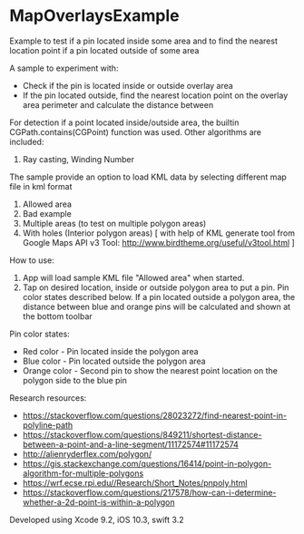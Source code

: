# MapOverlaysExample
Example to test if a pin located inside some area and to find the nearest location point if a pin located outside of some area

A sample to experiment with:
- Check if the pin is located inside or outside overlay area
- If the pin located outside, find the nearest location point on the overlay area perimeter and calculate the distance between

For detection if a point located inside/outside area, the builtin  CGPath.contains(CGPoint) function was used.
Other algorithms  are included:
1. Ray casting, Winding Number

The sample provide an option to load KML data by selecting different map file in kml format
1. Allowed area
2. Bad example
3. Multiple areas (to test on multiple polygon areas)
4. With holes (Interior polygon areas)
[ with help of KML generate tool from Google Maps API v3 Tool: http://www.birdtheme.org/useful/v3tool.html ]

How to use:
1.  App will load sample KML file "Allowed area" when started.
2. Tap on desired location, inside or outside polygon area to put a pin. Pin color states described below. If a pin located outside a polygon area, the distance between blue and orange pins will be calculated and shown at the bottom toolbar

Pin color states:
- Red color  - Pin located inside the polygon area
- Blue color - Pin located outside the polygon area
- Orange color - Second pin to show the nearest point location on the polygon side to the blue pin

Research resources:
- https://stackoverflow.com/questions/28023272/find-nearest-point-in-polyline-path
- https://stackoverflow.com/questions/849211/shortest-distance-between-a-point-and-a-line-segment/11172574#11172574
- http://alienryderflex.com/polygon/
- https://gis.stackexchange.com/questions/16414/point-in-polygon-algorithm-for-multiple-polygons
- https://wrf.ecse.rpi.edu//Research/Short_Notes/pnpoly.html
- https://stackoverflow.com/questions/217578/how-can-i-determine-whether-a-2d-point-is-within-a-polygon

Developed using Xcode 9.2, iOS 10.3, swift 3.2
